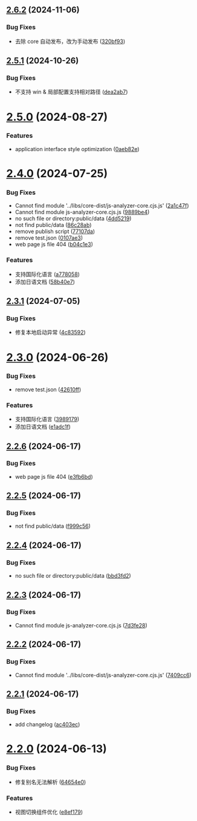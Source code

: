 ## [2.6.2](https://github.com/chennlang/js-analyzer/compare/v2.6.1...v2.6.2) (2024-11-06)


### Bug Fixes

* 去除 core 自动发布，改为手动发布 ([320bf93](https://github.com/chennlang/js-analyzer/commit/320bf938bb17ba1f0738fd7c6ad997b1bb0daa00))

## [2.5.1](https://github.com/chennlang/js-analyzer/compare/v2.5.0...v2.5.1) (2024-10-26)


### Bug Fixes

* 不支持 win & 局部配置支持相对路径 ([dea2ab7](https://github.com/chennlang/js-analyzer/commit/dea2ab72c57fa4d95957ebdac1e01c2e42d1782b))

# [2.5.0](https://github.com/chennlang/js-analyzer/compare/v2.4.0...v2.5.0) (2024-08-27)


### Features

* application interface style optimization ([0aeb82e](https://github.com/chennlang/js-analyzer/commit/0aeb82e6ee757fce131fdc5d48bbff9c093a34e7))

# [2.4.0](https://github.com/chennlang/js-analyzer/compare/v2.3.1...v2.4.0) (2024-07-25)


### Bug Fixes

* Cannot find module '../libs/core-dist/js-analyzer-core.cjs.js' ([2a1c47f](https://github.com/chennlang/js-analyzer/commit/2a1c47f0e3413a765b6fc48309f8c1e2bf509b1b))
* Cannot find module js-analyzer-core.cjs.js ([9889be4](https://github.com/chennlang/js-analyzer/commit/9889be477fdce3e00d5c3cc47a8721e243d5e34e))
* no such file or directory:public/data ([4dd5219](https://github.com/chennlang/js-analyzer/commit/4dd5219005301d362a9b41a2494e907246d94465))
* not find public/data ([86c28ab](https://github.com/chennlang/js-analyzer/commit/86c28ab1bd878746ecfd165dd2da96df2f3a9165))
* remove publish script ([77107da](https://github.com/chennlang/js-analyzer/commit/77107da09e72244badafdfc1d17a60b1daf303df))
* remove test.json ([0107ae3](https://github.com/chennlang/js-analyzer/commit/0107ae3af7d9afb36ba8ff55bf396324d029e0c6))
* web page js file 404 ([b04c1e3](https://github.com/chennlang/js-analyzer/commit/b04c1e309abd171f70125a5a27c210af73c46f18))


### Features

* 支持国际化语言 ([a778058](https://github.com/chennlang/js-analyzer/commit/a778058751f36d954ca9d16d055f446a2e43a684))
* 添加日语文档 ([58b40e7](https://github.com/chennlang/js-analyzer/commit/58b40e78579ad4e101a5ec86676340b30c83ba2e))

## [2.3.1](https://github.com/chennlang/js-analyzer/compare/v2.3.0...v2.3.1) (2024-07-05)


### Bug Fixes

* 修复本地启动异常 ([4c83592](https://github.com/chennlang/js-analyzer/commit/4c83592c78f91d033b69fa3665cbfc968e619be7))

# [2.3.0](https://github.com/chennlang/js-analyzer/compare/v2.2.6...v2.3.0) (2024-06-26)


### Bug Fixes

* remove test.json ([42610ff](https://github.com/chennlang/js-analyzer/commit/42610ffce91f9f31c51044f78f538e6711a356a0))


### Features

* 支持国际化语言 ([3989179](https://github.com/chennlang/js-analyzer/commit/3989179c2b678f629d77fe9dc1a3fff19f68407b))
* 添加日语文档 ([e1adc1f](https://github.com/chennlang/js-analyzer/commit/e1adc1fe0c17e494a56ea7871619adfb5c157e40))

## [2.2.6](https://github.com/chennlang/js-analyzer/compare/v2.2.5...v2.2.6) (2024-06-17)


### Bug Fixes

* web page js file 404 ([e3fb6bd](https://github.com/chennlang/js-analyzer/commit/e3fb6bd7638334b05fd02645238b473910df4f93))

## [2.2.5](https://github.com/chennlang/js-analyzer/compare/v2.2.4...v2.2.5) (2024-06-17)


### Bug Fixes

* not find public/data ([f999c56](https://github.com/chennlang/js-analyzer/commit/f999c568b1f3f5973ac760b74dace12e8175a0cb))

## [2.2.4](https://github.com/chennlang/js-analyzer/compare/v2.2.3...v2.2.4) (2024-06-17)


### Bug Fixes

* no such file or directory:public/data ([bbd3fd2](https://github.com/chennlang/js-analyzer/commit/bbd3fd29294de5abafa5c1d13d9ea40b315e9478))

## [2.2.3](https://github.com/chennlang/js-analyzer/compare/v2.2.2...v2.2.3) (2024-06-17)


### Bug Fixes

* Cannot find module js-analyzer-core.cjs.js ([7d3fe28](https://github.com/chennlang/js-analyzer/commit/7d3fe284dc59afe41a6b3ac4296d11d495ac04b2))

## [2.2.2](https://github.com/chennlang/js-analyzer/compare/v2.2.1...v2.2.2) (2024-06-17)


### Bug Fixes

* Cannot find module '../libs/core-dist/js-analyzer-core.cjs.js' ([7409cc6](https://github.com/chennlang/js-analyzer/commit/7409cc67ec3e4da7f1fd0e2a34ac6e43a74c479e))

## [2.2.1](https://github.com/chennlang/js-analyzer/compare/v2.2.0...v2.2.1) (2024-06-17)


### Bug Fixes

* add changelog ([ac403ec](https://github.com/chennlang/js-analyzer/commit/ac403ecdcb303626520263742a0b7dcbe1644494))

# [2.2.0](https://github.com/chennlang/js-analyzer/compare/v2.1.0...v2.2.0) (2024-06-13)


### Bug Fixes

* 修复别名无法解析 ([64654e0](https://github.com/chennlang/js-analyzer/commit/64654e0f753ad7cf6abfc5bfebc2a4bb8d56c575))


### Features

* 视图切换组件优化 ([e8ef179](https://github.com/chennlang/js-analyzer/commit/e8ef179d382b02c47cec31a8f94c46c51608a863))
